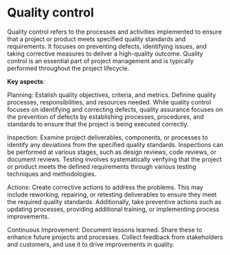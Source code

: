 # Quality control

Quality control refers to the processes and activities implemented to ensure that a project or product meets specified quality standards and requirements. It focuses on preventing defects, identifying issues, and taking corrective measures to deliver a high-quality outcome. Quality control is an essential part of project management and is typically performed throughout the project lifecycle.

**Key aspects**:

Planning: Estalish quality objectives, criteria, and metrics. Definine quality processes, responsibilities, and resources needed. While quality control focuses on identifying and correcting defects, quality assurance focuses on the prevention of defects by establishing processes, procedures, and standards to ensure that the project is being executed correctly.

Inspection: Examine project deliverables, components, or processes to identify any deviations from the specified quality standards. Inspections can be performed at various stages, such as design reviews, code reviews, or document reviews. Testing involves systematically verifying that the project or product meets the defined requirements through various testing techniques and methodologies.

Actions: Create corrective actions to address the problems. This may include reworking, repairing, or retesting deliverables to ensure they meet the required quality standards. Additionally, take preventive actions such as updating processes, providing additional training, or implementing process improvements.

Continuous Improvement: Document lessons learned. Share these to enhance future projects and processes. Collect feedback from stakeholders and customers, and use it to drive improvements in quality.
